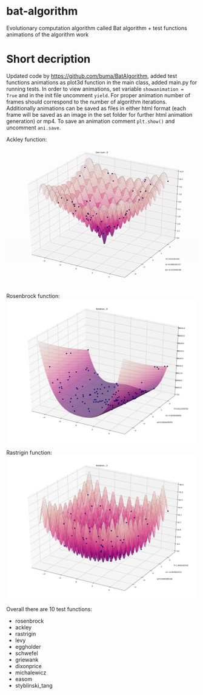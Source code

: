# bat-algorithm
Evolutionary computation algorithm called Bat algorithm + test functions animations of the algorithm work

# Short decription
Updated code by https://github.com/buma/BatAlgorithm, added test functions animations as plot3d function in the main class, added main.py for running tests. In order to view animations, set variable `showanimation = True` and in the init file uncomment `yield`. For proper animation number of frames should correspond to the number of algorithm iterations.
Additionally animations can be saved as files in either html format (each frame will be saved as an image in the set folder for further html animation generation) or mp4. To save an animation comment `plt.show()` and uncomment `ani.save`. 

Ackley function:
![ackleygif](https://github.com/natuthepatatu/bat-algorithm/blob/master/ackley.gif)

Rosenbrock function:
![rosenbrock](https://github.com/natuthepatatu/bat-algorithm/blob/master/rosenbrock.jpg)

Rastrigin function:
![rastrigin](https://github.com/natuthepatatu/bat-algorithm/blob/master/rastrigin.jpg)

Overall there are 10 test functions:
* rosenbrock
* ackley
* rastrigin
* levy
* eggholder
* schwefel
* griewank
* dixonprice
* michalewicz
* easom
* styblinski_tang
